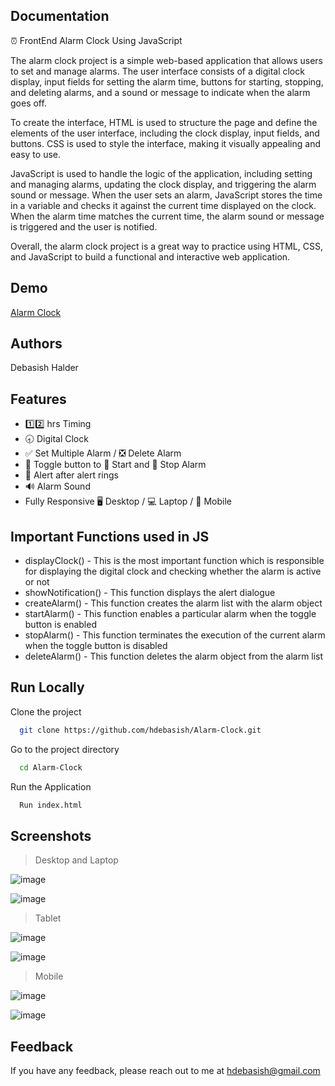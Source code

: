 ## Documentation

⏰ FrontEnd Alarm Clock Using JavaScript

The alarm clock project is a simple web-based application that allows users to set and manage alarms. The user interface consists of a digital clock display, input fields for setting the alarm time, buttons for starting, stopping, and deleting alarms, and a sound or message to indicate when the alarm goes off.

To create the interface, HTML is used to structure the page and define the elements of the user interface, including the clock display, input fields, and buttons. CSS is used to style the interface, making it visually appealing and easy to use.

JavaScript is used to handle the logic of the application, including setting and managing alarms, updating the clock display, and triggering the alarm sound or message. When the user sets an alarm, JavaScript stores the time in a variable and checks it against the current time displayed on the clock. When the alarm time matches the current time, the alarm sound or message is triggered and the user is notified.

Overall, the alarm clock project is a great way to practice using HTML, CSS, and JavaScript to build a functional and interactive web application.

## Demo

[Alarm Clock](https://651ed0324ec31b0008b38c8b--elaborate-buttercream-6bb8e4.netlify.app/)

## Authors
Debasish Halder

## Features

- 1️⃣2️⃣ hrs Timing
- 🕣 Digital Clock
- ✅ Set Multiple Alarm / ❎ Delete Alarm
- 🔘 Toggle button to 🔵 Start and 🔴 Stop Alarm
- 🔔 Alert after alert rings
- 🔊 Alarm Sound
- Fully Responsive 🖥 Desktop / 💻 Laptop / 📱 Mobile

## Important Functions used in JS

- displayClock() - This is the most important function which is responsible for displaying the digital clock and checking whether the alarm is active or not
- showNotification() - This function displays the alert dialogue
- createAlarm() - This function creates the alarm list with the alarm object
- startAlarm() - This function enables a particular alarm when the toggle button is enabled
- stopAlarm() - This function terminates the execution of the current alarm when the toggle button is disabled
- deleteAlarm() - This function deletes the alarm object from the alarm list

## Run Locally

Clone the project

```bash
  git clone https://github.com/hdebasish/Alarm-Clock.git
```

Go to the project directory

```bash
  cd Alarm-Clock
```

Run the Application

```bash
  Run index.html
```


## Screenshots


> Desktop and Laptop

![image](https://raw.githubusercontent.com/hdebasish/Alarm-Clock/master/screenshots/desktop1.png)

![image](https://raw.githubusercontent.com/hdebasish/Alarm-Clock/master/screenshots/desktop2.png)



> Tablet

![image](https://raw.githubusercontent.com/hdebasish/Alarm-Clock/master/screenshots/tablet1.jpg)

![image](https://raw.githubusercontent.com/hdebasish/Alarm-Clock/master/screenshots/tablet2.jpg)



> Mobile

![image](https://raw.githubusercontent.com/hdebasish/Alarm-Clock/master/screenshots/mobile2.jpg)

![image](https://raw.githubusercontent.com/hdebasish/Alarm-Clock/master/screenshots/mobile1.jpg)




## Feedback

If you have any feedback, please reach out to me at hdebasish@gmail.com
